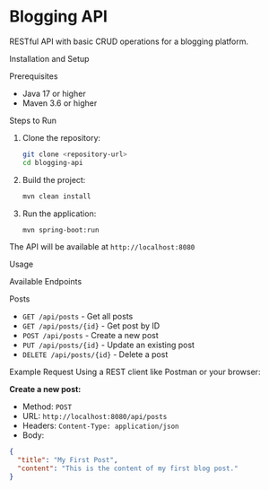# Blogging API

RESTful API with basic CRUD operations for a blogging platform.

Installation and Setup

Prerequisites
- Java 17 or higher
- Maven 3.6 or higher

Steps to Run
1. Clone the repository:
   ```bash
   git clone <repository-url>
   cd blogging-api
   ```

2. Build the project:
   ```bash
   mvn clean install
   ```

3. Run the application:
   ```bash
   mvn spring-boot:run
   ```

The API will be available at `http://localhost:8080`

Usage

Available Endpoints

Posts
- `GET /api/posts` - Get all posts
- `GET /api/posts/{id}` - Get post by ID
- `POST /api/posts` - Create a new post
- `PUT /api/posts/{id}` - Update an existing post
- `DELETE /api/posts/{id}` - Delete a post

Example Request
Using a REST client like Postman or your browser:

**Create a new post:**
- Method: `POST`
- URL: `http://localhost:8080/api/posts`
- Headers: `Content-Type: application/json`
- Body:
```json
{
  "title": "My First Post",
  "content": "This is the content of my first blog post."
}
```
```